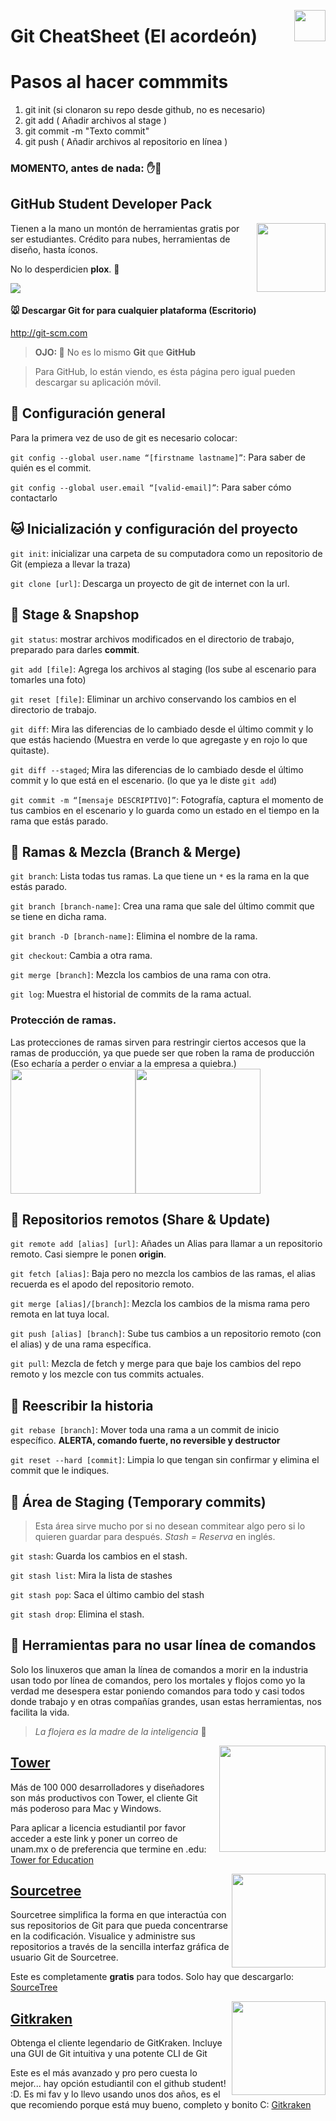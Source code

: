 <p>
  <img src="https://user-images.githubusercontent.com/32719951/221361088-ed70eb7c-e537-42fc-9a61-d47b55ea265c.png" align = "right"  height="50" />
</p>

# Git CheatSheet (El acordeón)

# Pasos al hacer commmits

1) git init (si clonaron su repo desde github, no es necesario)
2) git add ( Añadir archivos al stage )
3) git commit -m "Texto commit"
4) git push ( Añadir archivos al repositorio en línea )

### MOMENTO, antes de nada: ✋🛑

## GitHub Student Developer Pack 

<p>
  <img src="https://user-images.githubusercontent.com/32719951/221361354-c0bdbe6d-4eb1-4e70-b282-34411c1b8b8c.png" align = "right"  height="110" />
</p>

Tienen a la mano un montón de herramientas gratis por ser estudiantes. Crédito para nubes, herramientas de diseño, hasta íconos. 

No lo desperdicien **plox**. 🥺

![](https://user-images.githubusercontent.com/32719951/221360908-f0e80cc5-c72d-4398-b351-995ac27d8168.png)

#### 🐭 Descargar **Git** for para cualquier plataforma (Escritorio)

http://git-scm.com

> **OJO: 👀** No es lo mismo **Git** que **GitHub**

> Para GitHub, lo están viendo, es ésta página pero igual pueden descargar su aplicación móvil.


## 🐶 Configuración general

Para la primera vez de uso de git es necesario colocar:

`git config --global user.name “[firstname lastname]”`: Para saber de quién es el commit.

`git config --global user.email “[valid-email]”`: Para saber cómo contactarlo

## 🐱 Inicialización y configuración del proyecto 

`git init`: inicializar una carpeta de su computadora como un repositorio de Git (empieza a llevar la traza)

`git clone [url]`: Descarga un proyecto de git de internet con la url.

## 🐼 Stage & Snapshop 

`git status`: mostrar archivos modificados en el directorio de trabajo, preparado para darles **commit**. 

`git add [file]`: Agrega los archivos al staging (los sube al escenario para tomarles una foto)

`git reset [file]`: Eliminar un archivo conservando los cambios en el directorio de trabajo.

`git diff`: Mira las diferencias de lo cambiado desde el último commit y lo que estás haciendo (Muestra en verde lo que agregaste y en rojo lo que quitaste).

`git diff --staged`; Mira las diferencias de lo cambiado desde el último commit y lo que está en el escenario. (lo que ya le diste `git add`)

`git commit -m “[mensaje DESCRIPTIVO]”`: Fotografía, captura el momento de tus cambios en el escenario y lo guarda como un estado en el tiempo en la rama que estás parado.

## 🐰 Ramas & Mezcla (Branch & Merge) 

`git branch`: Lista todas tus ramas. La que tiene un `*` es la rama en la que estás parado.

`git branch [branch-name]`: Crea una rama que sale del último commit que se tiene en dicha rama.

`git branch -D [branch-name]`: Elimina el nombre de la rama.

`git checkout`: Cambia a otra rama.

`git merge [branch]`: Mezcla los cambios de una rama con otra.

`git log`: Muestra el historial de commits de la rama actual.

### Protección de ramas.
Las protecciones de ramas sirven para restringir ciertos accesos que la ramas de producción, ya que puede ser que roben la rama de producción (Eso echaría a perder o enviar a la empresa a quiebra.)
![]() <img src="img/memebranch.jpg" width="200" align="center"><img src="img/memebranch2.jpg" width="200" align="center">


## 🦊 Repositorios remotos (Share & Update) 

`git remote add [alias] [url]`: Añades un Alias para llamar a un repositorio remoto. Casi siempre le ponen **origin**.

`git fetch [alias]`: Baja pero no mezcla los cambios de las ramas, el alias recuerda es el apodo del repositorio remoto.

`git merge [alias]/[branch]`: Mezcla los cambios de la misma rama pero remota en lat tuya local.

`git push [alias] [branch]`: Sube tus cambios a un repositorio remoto (con el alias) y de una rama específica.

`git pull`: Mezcla de fetch y merge para que baje los cambios del repo remoto y los mezcle con tus commits actuales. 


##  🐯 Reescribir la historia

`git rebase [branch]`: Mover toda una rama a un commit de inicio específico. **ALERTA, comando fuerte, no reversible y destructor**

`git reset --hard [commit]`: Limpia lo que tengan sin confirmar y elimina el commit que le indiques.


## 🦁 Área de Staging (Temporary commits) 

> Esta área sirve mucho por si no desean commitear algo pero si lo quieren guardar para después. *Stash = Reserva* en inglés.

`git stash`: Guarda los cambios en el stash.

`git stash list`: Mira la lista de stashes

`git stash pop`: Saca el último cambio del stash

`git stash drop`: Elimina el stash.


## 🐹 Herramientas para no usar línea de comandos 

Solo los linuxeros que aman la línea de comandos a morir en la industria usan todo por línea de comandos, pero los mortales y flojos como yo la verdad me desespera estar poniendo comandos para todo y casi todos donde trabajo y en otras compañías grandes, usan estas herramientas, nos facilita la vida. 

> *La flojera es la madre de la inteligencia* 🫣

<p>
  <img src="https://user-images.githubusercontent.com/32719951/221361499-221a4f35-31cb-4aff-949d-767c05c25f43.png" align = "right"  width="170" />
</p>

## [Tower](https://www.git-tower.com/)

Más de 100 000 desarrolladores y diseñadores son más productivos con Tower, el cliente Git más poderoso para Mac y Windows.

Para aplicar a licencia estudiantil por favor acceder a este link y poner un correo de unam.mx o de preferencia que termine en .edu: [Tower for Education](https://www.git-tower.com/students/mac)

<p>
  <img src="https://user-images.githubusercontent.com/32719951/221361527-4977b519-f43a-44b4-85cd-24e0c34dd4d9.png" align = "right"  width="150" />
</p>

## [Sourcetree](https://www.sourcetreeapp.com)

Sourcetree simplifica la forma en que interactúa con sus repositorios de Git para que pueda concentrarse en la codificación. Visualice y administre sus repositorios a través de la sencilla interfaz gráfica de usuario Git de Sourcetree.

Este es completamente **gratis** para todos. Solo hay que descargarlo: [SourceTree](https://www.sourcetreeapp.com)

<p>
  <img src="https://user-images.githubusercontent.com/32719951/221361566-c9d7fa5e-0b5e-4a50-9c19-884d0dca73a9.jpg" align = "right"  width="150" />
</p>

## [Gitkraken](https://www.gitkraken.com)

Obtenga el cliente legendario de GitKraken. Incluye una GUI de Git intuitiva y una potente CLI de Git

Este es el más avanzado y pro pero cuesta lo mejor... hay opción estudiantil con el github student! :D. Es mi fav y lo llevo usando unos dos años, es el que recomiendo porque está muy bueno, completo y bonito C:  [Gitkraken](https://www.gitkraken.com)
